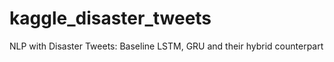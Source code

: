 # kaggle_disaster_tweets
NLP with Disaster Tweets:  Baseline LSTM, GRU and their hybrid counterpart
